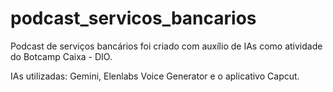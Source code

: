 # podcast_servicos_bancarios
Podcast de serviços bancários foi criado com auxílio de IAs como atividade do Botcamp Caixa - DIO.

IAs utilizadas: Gemini, Elenlabs Voice Generator e o aplicativo Capcut. 
